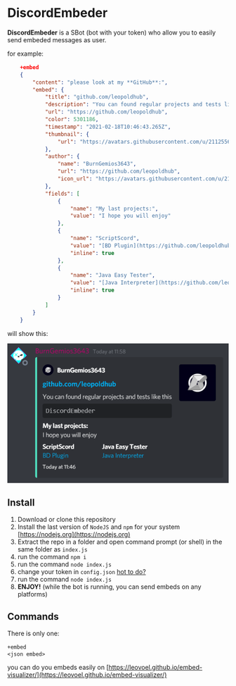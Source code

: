 # DiscordEmbeder

**DiscordEmbeder** is a SBot (bot with your token) who allow you to easily send embeded messages as user.

for example:
```json
    +embed
    {
        "content": "please look at my **GitHub**:",
        "embed": {
            "title": "github.com/leopoldhub",
            "description": "You can found regular projects and tests like this ```DiscordEmbeder```",
            "url": "https://github.com/leopoldhub",
            "color": 5301186,
            "timestamp": "2021-02-18T10:46:43.265Z",
            "thumbnail": {
                "url": "https://avatars.githubusercontent.com/u/21125567?s=460&v=4"
            },
            "author": {
                "name": "BurnGemios3643",
                "url": "https://github.com/leopoldhub",
                "icon_url": "https://avatars.githubusercontent.com/u/21125567?s=460&v=4"
            },
            "fields": [
                {
                    "name": "My last projects:",
                    "value": "I hope you will enjoy"
                },
                {
                    "name": "ScriptScord",
                    "value": "[BD Plugin](https://github.com/leopoldhub/ScriptScord)",
                    "inline": true
                },
                {
                    "name": "Java Easy Tester",
                    "value": "[Java Interpreter](https://github.com/leopoldhub/JavaEasyTester)",
                    "inline": true
                }
            ]
        }
    }
```

will show this:

![Embeded](https://github.com/leopoldhub/DiscordEmbeder/raw/master/screenshots/embeded0.png)

## Install

 1. Download or clone this repository
 2. Install the last version of `NodeJS` and `npm` for your system [https://nodejs.org](https://nodejs.org)
 3. Extract the repo in a folder and open command prompt (or shell) in the same folder as `index.js`
 4. run the command `npm i`
 5. run the command `node index.js`
 6. change your token in `config.json` [hot to do?](https://youtu.be/YEgFvgg7ZPI?t=52)
 7. run the command `node index.js`
 8. **ENJOY!** (while the bot is running, you can send embeds on any platforms)
 
## Commands

There is only one:

    +embed
    <json embed>

you can do you embeds easily on [https://leovoel.github.io/embed-visualizer/](https://leovoel.github.io/embed-visualizer/)